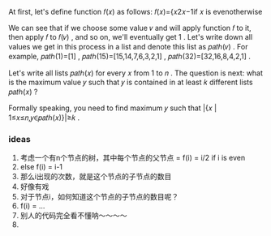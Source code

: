 At first, let's define function 𝑓(𝑥)
 as follows:
𝑓(𝑥)={𝑥2𝑥−1if 𝑥 is evenotherwise 

We can see that if we choose some value 𝑣
 and will apply function 𝑓
 to it, then apply 𝑓
 to 𝑓(𝑣)
, and so on, we'll eventually get 1
. Let's write down all values we get in this process in a list and denote this list as 𝑝𝑎𝑡ℎ(𝑣)
. For example, 𝑝𝑎𝑡ℎ(1)=[1]
, 𝑝𝑎𝑡ℎ(15)=[15,14,7,6,3,2,1]
, 𝑝𝑎𝑡ℎ(32)=[32,16,8,4,2,1]
.

Let's write all lists 𝑝𝑎𝑡ℎ(𝑥)
 for every 𝑥
 from 1
 to 𝑛
. The question is next: what is the maximum value 𝑦
 such that 𝑦
 is contained in at least 𝑘
 different lists 𝑝𝑎𝑡ℎ(𝑥)
?

Formally speaking, you need to find maximum 𝑦
 such that |{𝑥 | 1≤𝑥≤𝑛,𝑦∈𝑝𝑎𝑡ℎ(𝑥)}|≥𝑘
.

### ideas
1.   考虑一个有n个节点的树，其中每个节点的父节点 = f(i) = i/2 if i is even
2.   else f(i) = i-1
3.   那么i出现的次数，就是这个节点的子节点的数目
4.   好像有戏
5.   对于节点i，如何知道这个节点的子节点的数目呢？
6.   f(i) = ...
7.   别人的代码完全看不懂呐～～～～
8.   